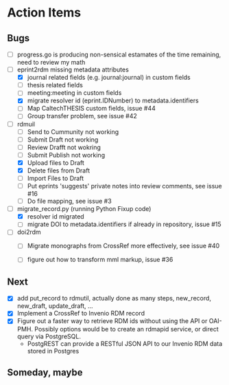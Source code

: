 
Action Items
============

Bugs
----

- [ ] progress.go is producing non-sensical estamates of the time remaining, need to review my math
- [ ] eprint2rdm missing metadata attributes
	- [x] journal related fields (e.g. journal:journal) in custom fields
	- [ ] thesis related fields
	- [ ] meeting:meeting in custom fields
	- [x] migrate resolver id (eprint.IDNumber) to metadata.identifiers
	- [ ] Map CaltechTHESIS custom fields, issue #44
	- [ ] Group transfer problem, see issue #42
- [ ] rdmuil
	- [ ] Send to Cummunity not working
	- [ ] Submit Draft not working
    - [ ] Review Drafft not wokring
	- [ ] Submit Publish not working
	- [x] Upload files to Draft
	- [x] Delete files from Draft
	- [ ] Import Files to Draft
	- [ ] Put eprints 'suggests' private notes into review comments, see issue #16
	- [ ] Do file mapping, see issue #3 
- [ ] migrate_record.py (running Python Fixup code)
	- [x] resolver id migrated
	- [ ] migrate DOI to metadata.identifiers if already in repository, issue #15
- [ ] doi2rdm
	- [ ] Migrate monographs from CrossRef more effectively, see issue #40
	- [ ] figure out how to transform mml markup, issue #36


Next
----

- [x] add put_record to rdmutil, actually done as many steps, new_record, new_draft, update_draft, ...
- [x] Implement a CrossRef to Invenio RDM record
- [x] Figure out a faster way to retrieve RDM ids without using the API or OAI-PMH. Possibly options would be to create an rdmapid service, or direct query via PostgreSQL. 
	- PostgREST can provide a RESTful JSON API to our Invenio RDM data stored in Postgres

Someday, maybe
--------------

